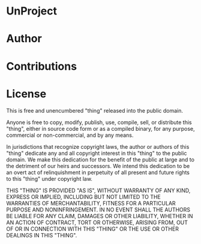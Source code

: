 UnProject
===


Author
===


Contributions
===


License
===

This is free and unencumbered "thing" released into the public domain.

Anyone is free to copy, modify, publish, use, compile, sell, or
distribute this "thing", either in source code form or as a compiled
binary, for any purpose, commercial or non-commercial, and by any
means.

In jurisdictions that recognize copyright laws, the author or authors
of this "thing" dedicate any and all copyright interest in this
"thing" to the public domain. We make this dedication for the benefit
of the public at large and to the detriment of our heirs and
successors. We intend this dedication to be an overt act of
relinquishment in perpetuity of all present and future rights to this
"thing" under copyright law.

THIS "THING" IS PROVIDED "AS IS", WITHOUT WARRANTY OF ANY KIND,
EXPRESS OR IMPLIED, INCLUDING BUT NOT LIMITED TO THE WARRANTIES OF
MERCHANTABILITY, FITNESS FOR A PARTICULAR PURPOSE AND NONINFRINGEMENT.
IN NO EVENT SHALL THE AUTHORS BE LIABLE FOR ANY CLAIM, DAMAGES OR
OTHER LIABILITY, WHETHER IN AN ACTION OF CONTRACT, TORT OR OTHERWISE,
ARISING FROM, OUT OF OR IN CONNECTION WITH THIS "THING" OR THE USE OR
OTHER DEALINGS IN THIS "THING".

